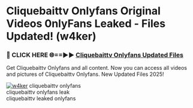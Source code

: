 # Cliquebaittv Onlyfans Original Videos 0nlyFans Leaked - Files Updated! (w4ker)

<h3>🔴 CLICK HERE 🌐==►► <a href="https://tinyurl.com/2wckxsce" rel="nofollow">Cliquebaittv Onlyfans Updated Files</a></h3>

Get Cliquebaittv Onlyfans and all content. Now you can access all videos and pictures of Cliquebaittv Onlyfans. New Updated Files 2025!

[![w4ker](https://i.imgur.com/AFduVYN.gif)](https://tinyurl.com/2wckxsce)
cliquebaittv onlyfans<br>
cliquebaittv onlyfans leak<br>
cliquebaittv leaked onlyfans
